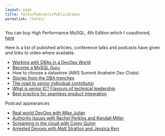 ```yaml
---
layout: page
title: Talks/Podcasts/Publications
permalink: /talks/
---
```

You can buy High Performance MySQL, 4th Edition which I coauthored, [here](https://www.amazon.com/High-Performance-MySQL-Strategies-Operating/dp/1492080519/ref=sr_1_1?crid=2S4MNDOJHMQFE&keywords=high+performance+mysql&qid=1641929240&sprefix=high+performance+my%2Caps%2C170&sr=8-1)

Here is a list of pubished articles, conference talks and podcasts  have given and links to video where available.

* [Working with DBAs in a DevOps World][1]
* [Become a MySQL Guru][2]
* How to choose a datastore (AWS Summit Anaheim Dev Chats)
* [Stories from the DBA trenches][3]
* [The road to senior individual contributor][8]
* [What is senior IC? Flavours of technical leadership][9]
* [Best practice for seamless product integration][10]

Podcast appearances
* [Real world DevOps with Mike Julian][4]
* [Authority Issues with Rachel Perkins and Kendall Miller][5]
* [Screaming in the cloud with Corey Quinn][6]
* [Arrested Devops with Matt Stratton and Jessica Kerr][7]

[1]:	https://www.youtube.com/watch?v=Ym408YX2zTA
[2]:	https://www.socallinuxexpo.org/scale/16x/presentations/become-mysql-guru
[3]:	https://www.youtube.com/watch?v=89_RqH5Y95k&feature=youtu.be
[4]:	https://www.realworlddevops.com/episodes/episode-001-silvia-botros
[5]:	https://player.fm/series/authority-issues/episode-21-silvia-botros-twilio-sendgrid
[6]:	https://www.screaminginthecloud.com/episodes/company-migration-on-two-fronts-aws-and-the-career-paths-of-software-engineers
[7]:	https://www.arresteddevops.com/principal-engineer/
[8]:	https://leaddev.com/professional-development/road-senior-individual-contributor
[9]:	https://leaddev.com/leaddev-live/what-senior-ic-flavours-technical-leadership
[10]:	https://leaddev.com/technical-direction-strategy/best-practice-seamless-product-integration
